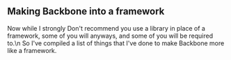 Making Backbone into a framework
--------------------------------

Now while I strongly Don't recommend you use a library in place of a framework, some of you will anyways, and some of you will be required to.\n
So I've compiled a list of things that I've done to make Backbone more like a framework.

